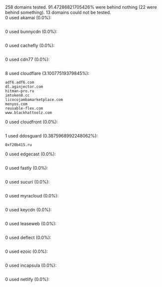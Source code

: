 258 domains tested. 91.47286821705426% were behind nothing (22 were behind something). 13 domains could not be tested.<br>
0 used akamai (0.0%):
```

```

0 used bunnycdn (0.0%):
```

```

0 used cachefly (0.0%):
```

```

0 used cdn77 (0.0%):
```

```

8 used cloudflare (3.10077519379845%):
```
adf6.adf6.com
dl.aginjector.com
hitman-pro.ru
imtoken8.cc
licocojambamarketplace.com
menyos.com
reusable-flex.com
www.blackhattoolz.com
```

0 used cloudfront (0.0%):
```

```

1 used ddosguard (0.3875968992248062%):
```
0xf20b415.ru
```

0 used edgecast (0.0%):
```

```

0 used fastly (0.0%):
```

```

0 used sucuri (0.0%):
```

```

0 used myracloud (0.0%):
```

```

0 used keycdn (0.0%):
```

```

0 used leaseweb (0.0%):
```

```

0 used deflect (0.0%):
```

```

0 used ezoic (0.0%):
```

```

0 used incapsula (0.0%):
```

```

0 used netlify (0.0%):
```

```
